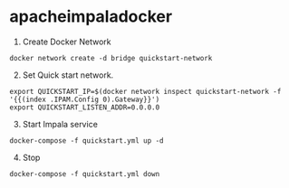# apacheimpaladocker

1. Create Docker Network
```
docker network create -d bridge quickstart-network
```
2. Set Quick start network.
```
export QUICKSTART_IP=$(docker network inspect quickstart-network -f '{{(index .IPAM.Config 0).Gateway}}')
export QUICKSTART_LISTEN_ADDR=0.0.0.0
```
3. Start Impala service
```
docker-compose -f quickstart.yml up -d
```
4. Stop
```
docker-compose -f quickstart.yml down
```
